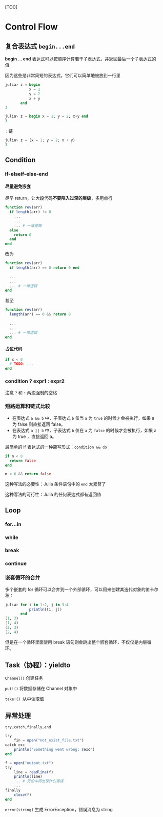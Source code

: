 [TOC]

# Control Flow

## 复合表达式 `begin...end`

**begin ... end** 表达式可以按顺序计算若干子表达式，并返回最后一个子表达式的值

因为这些是非常简短的表达式，它们可以简单地被放到一行里

```julia
julia> z = begin
           x = 1
           y = 2
           x + y
       end
3

julia> z = begin x = 1; y = 2; x+y end
3
```



`;` 链

```julia
julia> z = (x = 1; y = 2; x + y)
3
```

## Condition

### if-elseif-else-end

#### 尽量避免嵌套

尽早 return，让大段代码**不要陷入过深的层级**，多用单行

```julia
function rev(arr)
  if length(arr) != 0
    ...
    ...
    ... # 一堆逻辑
  else
    return 0
  end
end
```

改为

```julia
function rev(arr)
  if length(arr) == 0 return 0 end
  
  ...
  ...
  ... # 一堆逻辑
end
```

甚至

```julia
function rev(arr)
  length(arr) == 0 && return 0
  
  ...
  ...
  ... # 一堆逻辑
end
```



#### 占位代码

```julia
if x < 0
  # TODO: ...
end
```

### condition ? expr1 : expr2

注意 `?` 和 `:` 两边强制的空格

### 短路运算和链式比较

- 在表达式 `a && b` 中，子表达式 `b` 仅当 `a` 为 `true` 的时候才会被执行，如果 a 为 false 则直接返回 false。
- 在表达式 `a || b` 中，子表达式 `b` 仅在 `a` 为 `false` 的时候才会被执行，如果 a 为 true ，直接返回 a。



最简单的 if 表达式的一种简写形式：`condition && do`

```julia
if n < 0
  return false
end

n < 0 && return false
```

这种写法的必要性：Julia 条件语句中的 `end` 太累赘了

这种写法的可行性：Julia 的任何表达式都有返回值





## Loop

### for…in

### while

### break

### continue

### 嵌套循环的合并

多个嵌套的 for 循环可以合并到一个外部循环，可以用来创建其迭代对象的笛卡尔积：

```julia
julia> for i in 1:2, j in 3:4
           println((i, j))
       end
(1, 3)
(1, 4)
(2, 3)
(2, 4)
```

但是在一个循环里面使用 break 语句则会跳出整个嵌套循环，不仅仅是内层循环。



## Task（协程）：yieldto

`Channel()` 创建任务

`put!()` 将数据存储在 Channel 对象中

`take!() `从中读取值



## 异常处理

`try…catch…finally…end`

```julia
try
    fin = open("not_exist_file.txt")
catch exc
    println("Something went wrong: $exc")
end
```



```julia
f = open("output.txt")
try
    line = readline(f)
    println(line)
    ... # 无论中间出现什么错误
    ...
finally
    close(f)
end
```



`error(string)` 生成 ErrorException，错误消息为 string

